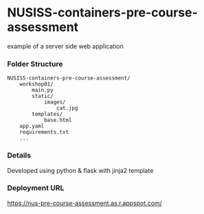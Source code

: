 # NUSISS-containers-pre-course-assessment
example of a server side web application 

### Folder Structure
```
NUSISS-containers-pre-course-assessment/
    workshop01/
        main.py
        static/
            images/
                cat.jpg
        templates/
            base.html
    app.yaml
    requirements.txt
    ...
```

### Details
Developed using python & flask with jinja2 template

### Deployment URL
https://nus-pre-course-assessment.as.r.appspot.com/